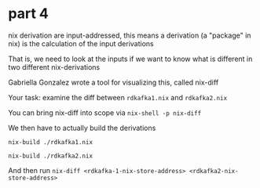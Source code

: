 # part 4

nix derivation are input-addressed, this means a derivation (a "package" in nix) is the calculation of the input derivations

That is, we need to look at the inputs if we want to know what is different in two different nix-derivations

Gabriella Gonzalez wrote a tool for visualizing this, called nix-diff

Your task: examine the diff between `rdkafka1.nix` and `rdkafka2.nix`

You can bring nix-diff into scope via `nix-shell -p nix-diff`

We then have to actually build the derivations

    nix-build ./rdkafka1.nix

    nix-build ./rdkafka2.nix

And then run `nix-diff <rdkafka-1-nix-store-address> <rdkafka2-nix-store-address>`

